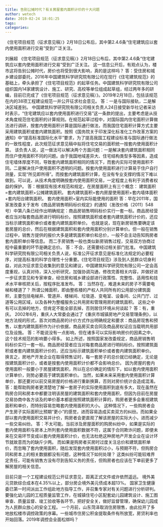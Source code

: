 ```yaml
---
title: 告别公摊时代？有关房屋套内面积计价的十大问题
author: wetech
date: 2019-02-24 18:01:25
tags: 
categories: 
---
```

《住宅项目规范（征求意见稿）》2月18日公布后，其中第2.4.6条“住宅建筑应以套内使用面积进行交易”受到广泛关注。
<!-- more -->
刘展超
《住宅项目规范（征求意见稿）》2月18日公布后，其中第2.4.6条“住宅建筑应以套内使用面积进行交易”受到广泛关注。
这一信息公开后，有观点认为，楼市这将告别公摊时代，房价也将受到很大影响，真的是这样吗？
答：受住房和城乡建设部委托，2016年中国建筑科学研究院有限公司在现行《住宅建筑规范》的基础上，牵头承担了《住宅项目规范》的起草任务。中国建筑科学研究院有限公司组织国内14家建筑设计、施工、研究、高校等单位组成起草组，经过两年多的研编，目前已完成了《住宅项目规范（征求意见稿）》。2019年2月18日，包括该规范在内的38项工程建设规范一并公开征求社会意见。
答：一是与国际接轨，二是解决区域差别。
中国建筑科学研究院有限公司相关负责人24日接受新华社记者采访时表示，“住宅建筑应以套内使用面积进行交易”这一条款的提出，主要考虑是从技术角度规范住宅面积的计算规则。在规范起草过程中，对国际国内住宅面积计算做法进行调研，按套内使用面积计算是国际通行做法，而我国住宅面积计算方式主要采用建筑面积或套内建筑面积。按照《国务院关于印发深化标准化工作改革方案的通知》中“提高标准国际化水平”要求，为了提高我国工程建设标准与国际通行做法的一致性程度，此次规范征求意见稿中拟将住宅交易的面积统一按套内使用面积计算。
该负责人说，这一做法可以解决两个方面问题：一是解决套内建筑面积相同而住户使用面积不同的问题。由于我国地域差异大、住宅结构类型多等因素，造成住宅墙体厚度不同，导致套内建筑面积相同的情况下，而套内实际可使用面积不同。二是解决住户使用面积不透明的问题。按套内使用面积进行计算易于住户自行测量，实现“所见即所得”。而按套内建筑面积计算，在没有专业支撑的情况下难以做到。可以说，从技术角度明确按套内使用面积交易，一定程度上有利于消费者权益的保护。
答：根据现有技术规范和规定，在房屋面积上有三个概念：
建筑面积=套内建筑面积+公摊建筑面积。
套内建筑面积=套内房屋使用面积+套内墙体面积+套内阳台建筑面积。
套内使用面积=室内实际能使用的面积
答：早在2011年，国家发改委关于发布《商品房销售明码标价规定》的通知（发改价格〔2011〕548号）中第八条已经作出明确规定：商品房销售明码标价实行一套一标。商品房经营者应当对每套商品房进行明码标价。按照建筑面积或者套内建筑面积计价的，还应当标示建筑面积单价或者套内建筑面积单价。
也就是说，现在新房销售要确定该套房屋的总价，然后在根据建筑面积和套内使用面积分别计算单价。但一般在销售过程中，销售方提供的报价大多是建筑面积单价和总价，一般不会主动告知购房者套内面积单价等信息。
而二手房销售一般也类似新房销售过程，交易双方协商过程中最重要的环节是确定总价。
答：不会，还需要经过相关部门批准。
中国建筑科学研究院有限公司相关负责人说，标准公开征求意见是标准化法规定的必要程序，对提高标准的科学合理性十分重要。《住宅项目规范》涉及到人民群众切身利益，对此次征求意见收集到的意见和建议，中国建筑科学研究院有限公司一定会高度重视，认真对待，深入分析研究，加强协调沟通，修改完善相关内容，并做好进一步征求意见和专家审查，经住房和城乡建设部进行政策性、完整性、适用性和技术水平审核把关后，按程序批准发布。
答：当然存在，难道未来的房子不需要电梯和楼道了？
所谓公摊面积，即由整栋楼的产权人共同所有的公用部分建筑面积，主要包括电梯井、管道井、楼梯间、垃圾道、变电室、设备间、公共门厅、过道等公用区域，以及各种为整幢服务公共用房和管理用房的建筑面积。
这些之中有可以去掉的地方，但肯定不能全部去掉，否则居住环境从何谈起？
答：有，重庆。
2002年6月，重庆人大常委会通过了《重庆市城镇房地产交易管理条例》，以地方法规的形式，首次对商品房的计价方式作出明确规定和要求：商品房现售和预售，以套内建筑面积作为计价依据，商品房买卖合同及商品房权证应当载明共用部位及设施。
答：不能说没有一点影响，但在诸多可以实际影响房价的因素之中，这个技术规范的影响要小得多。
如上所述，按照国家发改委规定，商品房销售明码标价实行一套一标。商品房经营者应当对每套商品房进行明码标价。按照建筑面积或者套内建筑面积计价的，还应当标示建筑面积单价或者套内建筑面积单价。
换言之，房地产开发企业在取得预售证时，每一套房子的总价就已经确定，无论是按建筑面积计价，或者是按套内使用面积计价都不会影响总价。
因为房屋的套内使用面积一般要小于房屋建筑面积，所以在总价确定的情形下，如以套内使用面积计算单价，则势必要高于建筑面积单价。
当然，如果未来采用套内使用面积计算单价，那还要对以前交易房屋的价格进行重新换算，否则对房价统计会造成混淆。
答：能帮助购房者更清楚地了解一套房子的实际使用面积到底有多大，现在虽然在购房合同和房本中都要注明该房屋的建筑面积和套内使用面积，但因为目前在房屋交易协商中各方谈及的单价基本都是按照建筑面积计算的，购房者更多会重视建筑面积和单价，而特别容易忽略套内使用面积的大小。
这种情况下，一些购房者会产生房子实际面积比预期“更小”的感觉，进而容易造成买卖双方的纠纷。而如果全部以套内使用面积交易并计价，购房者会更直观了解该房屋的实际大小，进而减少一些交易纠纷。
答：不太可能。当前涉及房屋面积的购房纠纷中，如果是实际的套内使用面积与房本上所列套内使用面积数据不符，这属于合同欺诈问题，即便未来在交易环节变成以套内使用面积计价，也无法杜绝这种房地产开发企业在设计环节就故意而为的缺斤少两。
而如果是购房者买房时过度关注总价和建筑面积单价，而忽略了套内使用面积，随后发现套内使用面积过小，与预期不符，但购房合同和房本上的相关数据都没有问题，这种情况下如何处理？
这类纠纷可能较难界定责任，可能有销售方没有尽到告知义务的责任，但购房者也应该在下单前更多了解房屋的相关信息。
 
 
目前只是一个工程建设规范公开征求意见，距离正式文件或许依然遥远。
境外美元贷款综合成本在4.35%以上，部分房企境外美元债成本超13%。
国家卫生健康委已第一时间派出工作组赴地方指导工作，并召集专家对有关问题进行分析研判。
要强化幼儿园的工程质量监管工作，在城镇住宅小区配套幼儿园建筑设计、施工图审查、质量监督、竣工验收等各环节，把好安全关，做好监督管理，确保幼儿园成为人民群众放心的安全工程。
一个月前，山东菏泽取消住房限售，由此拉开了多地放松楼市调控政策的序幕。一些城市住房公积金提取条件有所放宽，房贷利率也开始回落。2019年调控会全面松绑吗？

